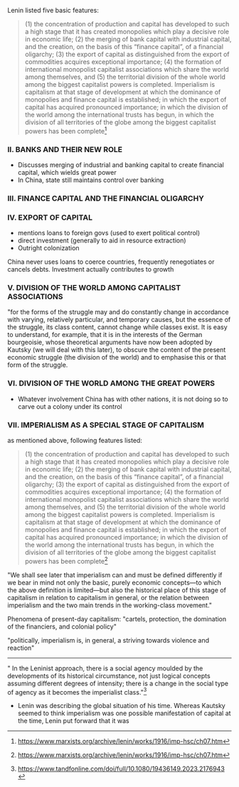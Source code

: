 
Lenin listed five basic features:

>(1) the concentration of production and capital has developed to such a high stage that it has created monopolies which play a decisive role in economic life; 
>(2) the merging of bank capital with industrial capital, and the creation, on the basis of this “finance capital”, of a financial oligarchy; 
>(3) the export of capital as distinguished from the export of commodities acquires exceptional importance; 
>(4) the formation of international monopolist capitalist associations which share the world among themselves, and 
>(5) the territorial division of the whole world among the biggest capitalist powers is completed. Imperialism is capitalism at that stage of development at which the dominance of monopolies and finance capital is established; in which the export of capital has acquired pronounced importance; in which the division of the world among the international trusts has begun, in which the division of all territories of the globe among the biggest capitalist powers has been complete[^1]

### II. BANKS AND THEIR NEW ROLE

- Discusses merging of industrial and banking capital to create financial capital, which wields great power
- In China, state still maintains control over banking

### III. FINANCE CAPITAL AND THE FINANCIAL OLIGARCHY

### IV. EXPORT OF CAPITAL

- mentions loans to foreign govs (used to exert political control)
- direct investment (generally to aid in resource extraction)
- Outright colonization

China never uses loans to coerce countries, frequently renegotiates or cancels debts. Investment actually contributes to growth

### V. DIVISION OF THE WORLD AMONG CAPITALIST ASSOCIATIONS

"for the forms of the struggle may and do constantly change in accordance with varying, relatively particular, and temporary causes, but the essence of the struggle, its class content, cannot change while classes exist. It is easy to understand, for example, that it is in the interests of the German bourgeoisie, whose theoretical arguments have now been adopted by Kautsky (we will deal with this later), to obscure the content of the present economic struggle (the division of the world) and to emphasise this or that form of the struggle.



### VI. DIVISION OF THE WORLD AMONG THE GREAT POWERS

- Whatever involvement China has with other nations, it is not doing so to carve out a colony under its control

### VII. IMPERIALISM AS A SPECIAL STAGE OF CAPITALISM

as mentioned above, following features listed:
>(1) the concentration of production and capital has developed to such a high stage that it has created monopolies which play a decisive role in economic life; 
>(2) the merging of bank capital with industrial capital, and the creation, on the basis of this “finance capital”, of a financial oligarchy; 
>(3) the export of capital as distinguished from the export of commodities acquires exceptional importance; 
>(4) the formation of international monopolist capitalist associations which share the world among themselves, and 
>(5) the territorial division of the whole world among the biggest capitalist powers is completed. Imperialism is capitalism at that stage of development at which the dominance of monopolies and finance capital is established; in which the export of capital has acquired pronounced importance; in which the division of the world among the international trusts has begun, in which the division of all territories of the globe among the biggest capitalist powers has been complete[^1]

"We shall see later that imperialism can and must be defined differently if we bear in mind not only the basic, purely economic concepts—to which the above definition is limited—but also the historical place of this stage of capitalism in relation to capitalism in general, or the relation between imperialism and the two main trends in the working-class movement."

Phenomena of present-day capitalism: "cartels, protection, the domination of the financiers, and colonial policy"

"politically, imperialism is, in general, a striving towards violence and reaction"

----

" In the Leninist approach, there is a social agency moulded by the developments of its historical circumstance, not just logical concepts assuming different degrees of intensity; there is a change in the social type of agency as it becomes the imperialist class."[^2]

- Lenin was describing the global situation of his time. Whereas Kautsky seemed to think imperialism was one possible manifestation of capital at the time, Lenin put forward that it was 


[^1]: https://www.marxists.org/archive/lenin/works/1916/imp-hsc/ch07.htm
[^2]: https://www.tandfonline.com/doi/full/10.1080/19436149.2023.2176943
